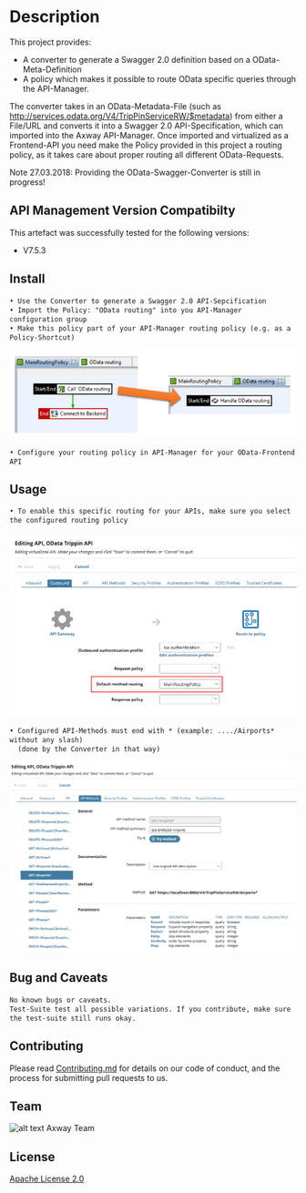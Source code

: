 # Description
This project provides:
- A converter to generate a Swagger 2.0 definition based on a OData-Meta-Definition
- A policy which makes it possible to route OData specific queries through the API-Manager. 

The converter takes in an OData-Metadata-File (such as http://services.odata.org/V4/TripPinServiceRW/$metadata) from either a File/URL and converts it into a Swagger 2.0 API-Specification, which can imported into the Axway API-Manager.
Once imported and virtualized as a Frontend-API you need make the Policy provided in this project a routing policy, as it takes care about proper routing all different OData-Requests.

Note 27.03.2018: Providing the OData-Swagger-Converter is still in progress!

## API Management Version Compatibilty
This artefact was successfully tested for the following versions:
- V7.5.3


## Install

```
• Use the Converter to generate a Swagger 2.0 API-Sepcification
• Import the Policy: "OData routing" into you API-Manager configuration group
• Make this policy part of your API-Manager routing policy (e.g. as a Policy-Shortcut)
```
![Routing Policy](https://github.com/Axway-API-Management-Plus/odata-routing-policy/blob/master/images/OData-Policy-Linked-to-Routing.png)
```
• Configure your routing policy in API-Manager for your OData-Frontend API
```

## Usage

```
• To enable this specific routing for your APIs, make sure you select the configured routing policy
```
![API-Manager Routing Policy](https://github.com/Axway-API-Management-Plus/odata-routing-policy/blob/master/images/api-routing-policy-incl-odata.png)
```
• Configured API-Methods must end with * (example: ..../Airports* without any slash)
  (done by the Converter in that way)
 ```
![API-Manager OData API](https://github.com/Axway-API-Management-Plus/odata-routing-policy/blob/master/images/odata-api-in-apimgr.png)

## Bug and Caveats

```
No known bugs or caveats. 
Test-Suite test all possible variations. If you contribute, make sure the test-suite still runs okay.
```

## Contributing

Please read [Contributing.md](https://github.com/Axway-API-Management/Common/blob/master/Contributing.md) for details on our code of conduct, and the process for submitting pull requests to us.


## Team

![alt text][Axwaylogo] Axway Team

[Axwaylogo]: https://github.com/Axway-API-Management/Common/blob/master/img/AxwayLogoSmall.png  "Axway logo"


## License
[Apache License 2.0](/LICENSE)
